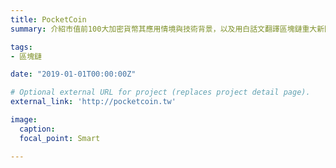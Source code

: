 ```yaml
---
title: PocketCoin
summary: 介紹市值前100大加密貨幣其應用情境與技術背景，以及用白話文翻譯區塊鏈重大新聞事件。

tags:
- 區塊鏈

date: "2019-01-01T00:00:00Z"

# Optional external URL for project (replaces project detail page).
external_link: 'http://pocketcoin.tw'

image:
  caption: 
  focal_point: Smart

---
```


